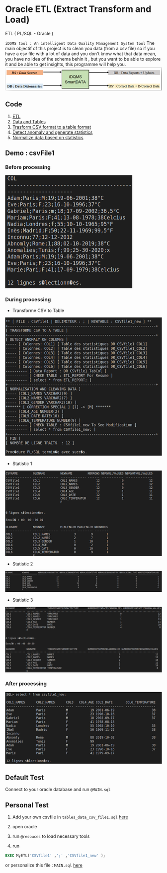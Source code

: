 # Oracle ETL (Extract Transform and Load)
ETL ( PL/SQL - Oracle )

`iDQMS tool : An intelligent Data Quality Management System tool`
The main objectif of this project is to clean you data (from a csv file) so if you have a csv file with a lot of data and you don't know what that data mean, you have no idea of the schema behin it , but you want to be able to explore it and be able to get insights, this programme will help you.
<img src="img/idqms.png" title="iDQMS" alt="iDQMS">

## Code

1. [ETL](ETL)
2. [Data and Tables](ETL/tables)
3. [Trasform CSV format to a table format ](ETL/functions/CSV2TAB)
4. [Detect anomaly and generate statistics ](ETL/functions/DetectAnomaly)
5. [Normalize data based on statistics ](ETL/functions/NormalizeAndCleanData)

## Demo : csvFile1

### Before processing 
<img src="img/before.png" title="before processing" alt="before">

### During processing 
* Transforme CSV to Table
<img src="img/during1.png" title="Transforme CSV to Table" alt="during">

* Statistic 1
<img src="img/stat1.png" title="Statistic 1" alt="Statistic_1">

* Statistic 2
<img src="img/stat2.png" title="Statistic 2" alt="Statistic_2">

* Statistic 3
<img src="img/stat3.png" title="Statistic 3" alt="Statistic_3">

### After processing
<img src="img/after.png" title="after processing" alt="after">

## Default Test 
Connect to your oracle database and run  `@MAIN.sql`

## Personal Test 
1. Add your own csvfile in `tables_data_csv_file1.sql` [here]( Oracle/ETL/tables/tables_data_csv_file1.sql )

2. open oracle
3. run `@resouces` to load necessary tools
4. run
```sql
EXEC MyETL('CSVfile1' ,';' ,'CSVfile1_new' );
```
or personalize this file : `MAIN.sql` [here](ETL)



